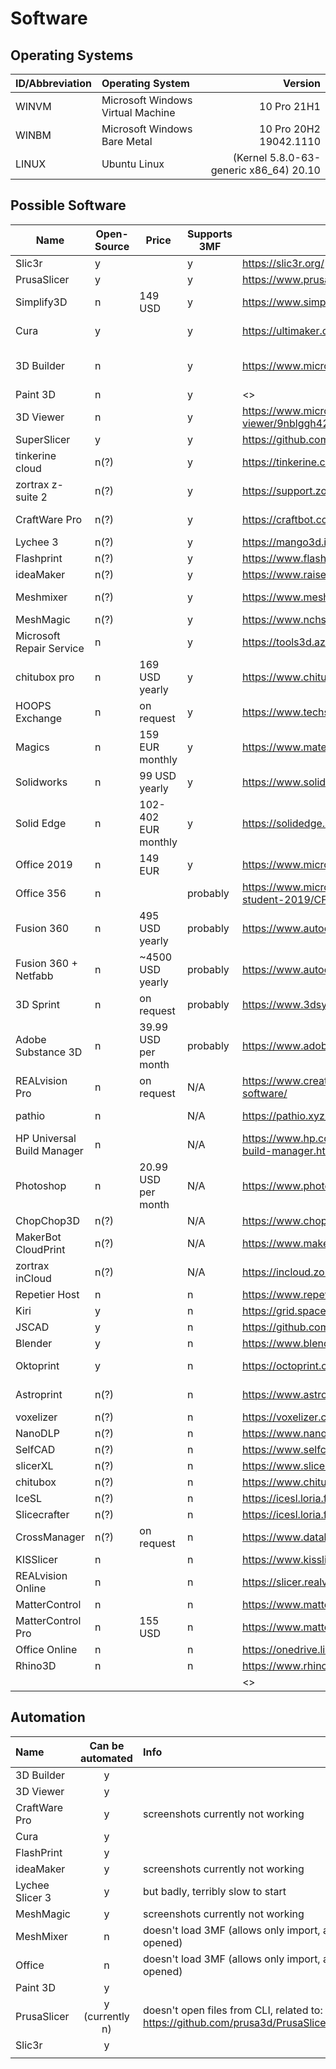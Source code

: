 # Software

## Operating Systems

| ID/Abbreviation | Operating System                  |                                Version |
| --------------- | :-------------------------------- | -------------------------------------: |
| WINVM           | Microsoft Windows Virtual Machine |                            10 Pro 21H1 |
| WINBM           | Microsoft Windows Bare Metal      |                 10 Pro 20H2 19042.1110 |
| LINUX           | Ubuntu Linux                      | (Kernel 5.8.0-63-generic x86_64) 20.10 |

## Possible Software

| Name                       | Open-Source | Price               | Supports 3MF | Link                                                                                    | Type                          | Notes                                                                                                                                   |
| -------------------------- | ----------- | ------------------- | ------------ | --------------------------------------------------------------------------------------- | ----------------------------- | --------------------------------------------------------------------------------------------------------------------------------------- |
| Slic3r                     | y           |                     | y            | <https://slic3r.org/>                                                                   | slicer                        |                                                                                                                                         |
| PrusaSlicer                | y           |                     | y            | <https://www.prusa3d.com/prusaslicer/>                                                  | slicer                        | Fork of Slic3r                                                                                                                          |
| Simplify3D                 | n           | 149 USD             | y            | <https://www.simplify3d.com>                                                            | slicer                        | Educational Discount of 25%                                                                                                             |
| Cura                       | y           |                     | y            | <https://ultimaker.com/software/ultimaker-cura>                                         | slicer                        | Remote premium service available <https://ultimaker.com/software/enterprise-software>                                                   |
| 3D Builder                 | n           |                     | y            | <https://www.microsoft.com/en-us/3d-print/3d-builder-resources>                         | 3D creator + printing ability | “official” Microsoft App; doesn't export gcode, uses the Windows API to connect directly to the printer                                 |
| Paint 3D                   | n           |                     | y            | <>                                                                                      | 3D creator                    |                                                                                                                                         |
| 3D Viewer                  | n           |                     | y            | <https://www.microsoft.com/en-us/p/mixed-reality-viewer/9nblggh42ths>                   | viewer                        |                                                                                                                                         |
| SuperSlicer                | y           |                     | y            | <https://github.com/supermerill/SuperSlicer>                                            | slicer                        | Fork of PrusaSlicer                                                                                                                     |
| tinkerine cloud            | n(?)        |                     | y            | <https://tinkerine.com/cloud>                                                           | online slicer                 | online, File dialoge only states OBJ and STL as filetype, but ignoring it and uploading 3MF works                                       |
| zortrax z-suite 2          | n(?)        |                     | y            | <https://support.zortrax.com/downloads/software/>                                       | slicer                        | <https://support.zortrax.com/software-firmware/?printers=z-suite>                                                                       |
| CraftWare Pro              | n(?)        |                     | y            | <https://craftbot.com/software>                                                         | slicer                        | Premium service for exists with 3 months of trial, no price stated on webpage; installed on private windows machine (didn't work in VM) |
| Lychee 3                   | n(?)        |                     | y            | <https://mango3d.io/pricing/>                                                           | slicer                        |                                                                                                                                         |
| Flashprint                 | n(?)        |                     | y            | <https://www.flashforge.com/product-category/35>                                        | slicer                        | installed on private windows machine (didn't work in VM)                                                                                |
| ideaMaker                  | n(?)        |                     | y            | <https://www.raise3d.com/ideamaker/>                                                    | slicer                        | installed on private windows machine (didn't work in VM)                                                                                |
| Meshmixer                  | n(?)        |                     | y            | <https://www.meshmixer.com/>                                                            | model mixer + repair tool     | used to support slicing abilities; <http://help.autodesk.com/view/MSHMXR/2019/ENU/>                                                     |
| MeshMagic                  | n(?)        |                     | y            | <https://www.nchsoftware.com/meshmagic3d/index.html>                                    | 3D creator                    |                                                                                                                                         |
| Microsoft Repair Service   | n           |                     | y            | <https://tools3d.azurewebsites.net/>                                                    | repair tool                   | reddit says its very good for being free (compared to netfabb)                                                                          |
| chitubox pro               | n           | 169 USD yearly      | y            | <https://www.chitubox.com/en/page/chitubox-pro>                                         | slicer                        | 7 day trail; contact for educational purposes; price from reddit, as you need a login to see it...                                      |
| HOOPS Exchange             | n           | on request          | y            | <https://www.techsoft3d.com/products/hoops/exchange/>                                   | conversion tool               | for mainly CAD formats                                                                                                                  |
| Magics                     | n           | 159 EUR monthly     | y            | <https://www.materialise.com/en/software/magics>                                        | slicer + prepair/repair tool  | 30 day trial <https://www.materialise.com/en/software/magics/select-trial>                                                              |
| Solidworks                 | n           | 99 USD yearly       | y            | <https://www.solidworks.com/how-to-buy>                                                 | 3D creator                    | price for the student desktop version; trial of online version for research (no duration given)                                         |
| Solid Edge                 | n           | 102-402 EUR monthly | y            | <https://solidedge.siemens.com/en/>                                                     | 3D creator                    | free download for students <https://www.plm.automation.siemens.com/plmapp/education/solid-edge/en_us/free-software/student>             |
| Office 2019                | n           | 149 EUR             | y            | <https://www.microsoft.com/de-DE/microsoft-365/>                                        | viewer                        | Word/Powerpoint/Excel work (checked them, don't have access to others)                                                                  |
| Office 356                 | n           |                     | probably     | <https://www.microsoft.com/de-DE/microsoft-365/p/office-home-student-2019/CFQ7TTC0K7C8> | viewer                        | I have no access, but assume it has the same capabilities as the Student version                                                        |
| Fusion 360                 | n           | 495 USD yearly      | probably     | <https://www.autodesk.com/products/fusion-360/overview>                                 | 3D creator                    | cloud, free one year trail for educational purposes exists                                                                              |
| Fusion 360 + Netfabb       | n           | ~4500 USD yearly    | probably     | <https://www.autodesk.com/products/netfabb/overview>                                    | 3D creator + repair tool      |                                                                                                                                         |
| 3D Sprint                  | n           | on request          | probably     | <https://www.3dsystems.com/software/3d-sprint>                                          | slicer + repair tool          | 30 day free trial (needs to be requested, maybe reject?)                                                                                |
| Adobe Substance 3D         | n           | 39.99 USD per month | probably     | <https://www.adobe.com/creativecloud/3d-augmented-reality.html>                         | 3D creator                    | 30 day trial                                                                                                                            |
| REALvision Pro             | n           | on request          | N/A          | <https://www.createitreal.com/realvision-pro-3d-printer-slicer-software/>               | slicer                        |                                                                                                                                         |
| pathio                     | n           |                     | N/A          | <https://pathio.xyz/>                                                                   | slicer                        | “currently paused development whilst actively seeking a buyer”; couldn't test, wasn't able to login                                     |
| HP Universal Build Manager | n           |                     | N/A          | <https://www.hp.com/us-en/printers/3d-printers/software/universal-build-manager.html>   | N/A                           | not sure what it does or what it costs, registered to the beta program. lets see what happens                                           |
| Photoshop                  | n           | 20.99 USD per month | N/A          | <https://www.photoshop.com>                                                             |                               | 7 day free trail                                                                                                                        |
| ChopChop3D                 | n(?)        |                     | N/A          | <https://www.chopchop3d.com/slicer2.html>                                               | slicer                        | install failed (VM and bare machine)                                                                                                    |
| MakerBot CloudPrint        | n(?)        |                     | N/A          | <https://www.makerbot.com/3d-printers/cloudprint/>                                      | slicer + management           | online; doesn't seem to work without a registered printer                                                                               |
| zortrax inCloud            | n(?)        |                     | N/A          | <https://incloud.zortrax.com/>                                                          | slicer + management           | online; doesn't seem to work without a registered printer                                                                               |
| Repetier Host              | n           |                     | n            | <https://www.repetier.com/download-now/>                                                | slicer                        | Firmware seems open-source, couldn't find anything for Host                                                                             |
| Kiri                       | y           |                     | n            | <https://grid.space/kiri/>                                                              | slicer                        | online                                                                                                                                  |
| JSCAD                      | y           |                     | n            | <https://github.com/jscad/OpenJSCAD.org> <https://openjscad.xyz/>                       | 3D creator                    |                                                                                                                                         |
| Blender                    | y           |                     | n            | <https://www.blender.org/>                                                              | 3D creator                    | Supports 3mf only through 3rd party plugin                                                                                              |
| Oktoprint                  | y           |                     | n            | <https://octoprint.org/>                                                                | management + slicer           |                                                                                                                                         |
| Astroprint                 | n(?)        |                     | n            | <https://www.astroprint.com/plans-and-pricing>                                          | slicer + management           | online; Premium service for 10 USD exists                                                                                               |
| voxelizer                  | n(?)        |                     | n            | <https://voxelizer.com/download>                                                        | slicer                        | <https://voxelizer.com/knowledge_base/articles/360002717653>                                                                            |
| NanoDLP                    | n(?)        |                     | n            | <https://www.nanodlp.com/nanodlp-features/>                                             | slicer                        |                                                                                                                                         |
| SelfCAD                    | n(?)        |                     | n            | <https://www.selfcad.com/>                                                              | 3D creator                    |                                                                                                                                         |
| slicerXL                   | n(?)        |                     | n            | <https://www.slicerxl.com/>                                                             | slicer                        | online, only STL                                                                                                                        |
| chitubox                   | n(?)        |                     | n            | <https://www.chitubox.com/en/page/chitubox-free>                                        | slicer                        |                                                                                                                                         |
| IceSL                      | n(?)        |                     | n            | <https://icesl.loria.fr>                                                                | slicer                        | only STL                                                                                                                                |
| Slicecrafter               | n(?)        |                     | n            | <https://icesl.loria.fr/slicecrafter/>                                                  | slicer                        | online version of IceSL, only STL                                                                                                       |
| CrossManager               | n(?)        | on request          | n            | <https://www.datakit.com/en/cross_manager.php>                                          | conversion tool               | for mainly CAD formats, only supports 3MF as an output; demo version exists                                                             |
| KISSlicer                  | n           |                     | n            | <https://www.kisslicer.com/>                                                            | slicer                        | Pro version exists; only STL                                                                                                            |
| REALvision Online          | n           |                     | n            | <https://slicer.realvisiononline.com/>                                                  | slicer                        | online, only STL                                                                                                                        |
| MatterControl              | n           |                     | n            | <https://www.matterhackers.com/store/l/mattercontrol/sk/MKZGTDW6>                       | slicer                        | free version has only the slicing capabilities as far as I can tell                                                                     |
| MatterControl Pro          | n           | 155 USD             | n            | <https://www.matterhackers.com/store/l/mattercontrol/sk/MKZGTDW6>                       | slicer                        |                                                                                                                                         |
| Office Online              | n           |                     | n            | <https://onedrive.live.com/>                                                            | viewer                        |                                                                                                                                         |
| Rhino3D                    | n           |                     | n            | <https://www.rhino3d.com/features/#compatibility>                                       | 3D creator(?)                 |                                                                                                                                         |
|                            |             |                     |              | <>                                                                                      |                               |                                                                                                                                         |

## Automation

| Name            | Can be automated | Info                                                                                          |
| :-------------- | :--------------: | :-------------------------------------------------------------------------------------------- |
| 3D Builder      |        y         |                                                                                               |
| 3D Viewer       |        y         |                                                                                               |
| CraftWare Pro   |        y         | screenshots currently not working                                                             |
| Cura            |        y         |                                                                                               |
| FlashPrint      |        y         |                                                                                               |
| ideaMaker       |        y         | screenshots currently not working                                                             |
| Lychee Slicer 3 |        y         | but badly, terribly slow to start                                                             |
| MeshMagic       |        y         | screenshots currently not working                                                             |
| MeshMixer       |        n         | doesn't load 3MF (allows only import, after being opened)                                     |
| Office          |        n         | doesn't load 3MF (allows only import, after being opened)                                     |
| Paint 3D        |        y         |                                                                                               |
| PrusaSlicer     | y (currently n)  | doesn't open files from CLI, related to: <https://github.com/prusa3d/PrusaSlicer/issues/6769> |
| Slic3r          |        y         |                                                                                               |
|                 |                  |                                                                                               |
